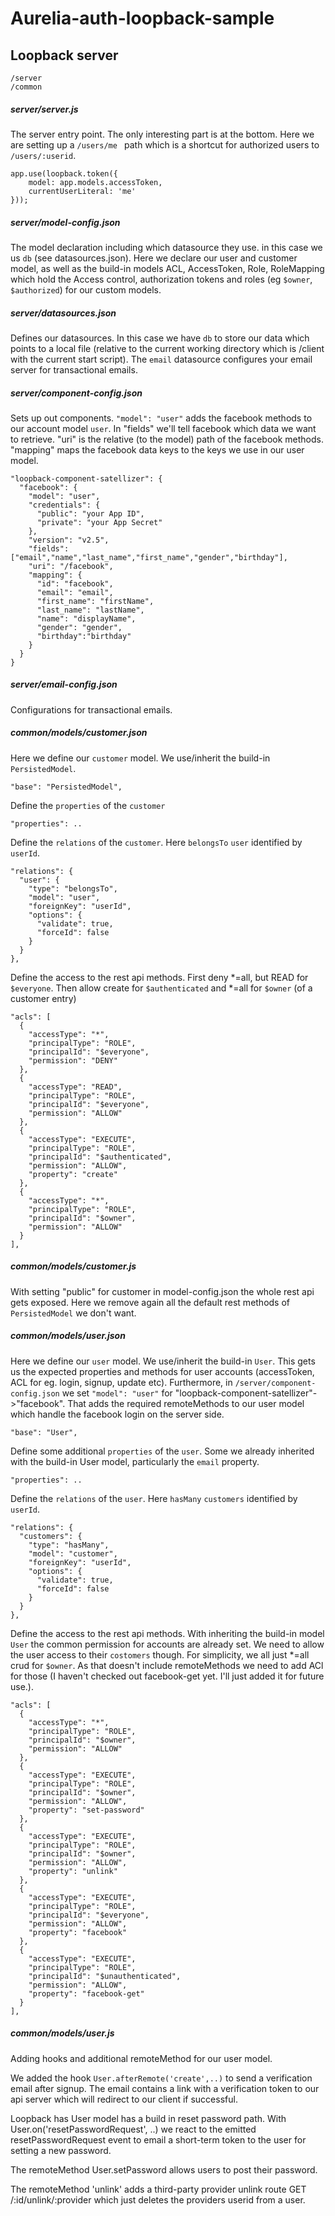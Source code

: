 # Aurelia-auth-loopback-sample

## Loopback server
```
/server
/common
```
##### server/server.js
The server entry point. The only interesting part is at the bottom. Here we are setting up a `/users/me ` path which is a shortcut for authorized users to `/users/:userid`.
```
app.use(loopback.token({
    model: app.models.accessToken,
    currentUserLiteral: 'me'
}));
```
##### server/model-config.json
The model declaration including which datasource they use. in this case we us `db` (see datasources.json). Here we declare our user and customer model, as well as the build-in models ACL, AccessToken, Role, RoleMapping which hold the Access control, authorization tokens and roles (eg `$owner`, `$authorized`) for our custom models.

##### server/datasources.json
Defines our datasources. In this case we have `db` to store our data which points to a local file (relative to the current working directory which is /client with the current start script). The `email` datasource configures your email server for transactional emails.

##### server/component-config.json
Sets up out components. `"model": "user"` adds the facebook methods to our account model `user`. In "fields" we'll tell facebook which data we want to retrieve. "uri" is the relative (to the model) path of the facebook methods. "mapping" maps the facebook data keys to the keys we use in our user model.
```
"loopback-component-satellizer": {
  "facebook": {
    "model": "user",
    "credentials": {
      "public": "your App ID",
      "private": "your App Secret"
    },
    "version": "v2.5",
    "fields": ["email","name","last_name","first_name","gender","birthday"],
    "uri": "/facebook",
    "mapping": {
      "id": "facebook",
      "email": "email",
      "first_name": "firstName",
      "last_name": "lastName",
      "name": "displayName",
      "gender": "gender",
      "birthday":"birthday"
    }
  }
}
```
##### server/email-config.json
Configurations for transactional emails.

##### common/models/customer.json
Here we define our `customer` model.
We use/inherit the build-in `PersistedModel`.
```
"base": "PersistedModel",
```
Define the `properties` of the `customer`
```
"properties": ..
```
Define the `relations` of the `customer`. Here `belongsTo` `user` identified by `userId`.
```
"relations": {
  "user": {
    "type": "belongsTo",
    "model": "user",
    "foreignKey": "userId",
    "options": {
      "validate": true,
      "forceId": false
    }
  }
},
```
Define the access to the rest api methods. First deny *=all, but READ for `$everyone`. Then allow create for `$authenticated` and *=all for `$owner` (of a customer entry)
```
"acls": [
  {
    "accessType": "*",
    "principalType": "ROLE",
    "principalId": "$everyone",
    "permission": "DENY"
  },
  {
    "accessType": "READ",
    "principalType": "ROLE",
    "principalId": "$everyone",
    "permission": "ALLOW"
  },
  {
    "accessType": "EXECUTE",
    "principalType": "ROLE",
    "principalId": "$authenticated",
    "permission": "ALLOW",
    "property": "create"
  },
  {
    "accessType": "*",
    "principalType": "ROLE",
    "principalId": "$owner",
    "permission": "ALLOW"
  }
],
```
##### common/models/customer.js
With setting "public" for customer in model-config.json the whole rest api gets exposed. Here we remove again all the default rest methods of `PersistedModel` we don't want.

##### common/models/user.json
Here we define our `user` model.
We use/inherit the build-in `User`. This gets us the expected properties and methods for user accounts (accessToken, ACL for eg. login, signup, update etc). Furthermore, in `/server/component-config.json` we set    `"model": "user"` for "loopback-component-satellizer"->"facebook". That adds the required remoteMethods to our user model which handle the facebook login on the server side.
```
"base": "User",
```
Define some additional `properties` of the `user`. Some we already inherited with the build-in User model, particularly the `email` property.
```
"properties": ..
```
Define the `relations` of the `user`. Here `hasMany` `customers` identified by `userId`.
```
"relations": {
  "customers": {
    "type": "hasMany",
    "model": "customer",
    "foreignKey": "userId",
    "options": {
      "validate": true,
      "forceId": false
    }
  }
},
```
Define the access to the rest api methods. With inheriting the build-in model `User` the common permission for accounts are already set. We need to allow the user access to their `costomers` though. For simplicity, we all just *=all crud for `$owner`. As that doesn't include remoteMethods we need to add ACl for those (I haven't checked out facebook-get yet. I'll just added it for future use.).
```
"acls": [
  {
    "accessType": "*",
    "principalType": "ROLE",
    "principalId": "$owner",
    "permission": "ALLOW"
  },
  {
    "accessType": "EXECUTE",
    "principalType": "ROLE",
    "principalId": "$owner",
    "permission": "ALLOW",
    "property": "set-password"
  },
  {
    "accessType": "EXECUTE",
    "principalType": "ROLE",
    "principalId": "$owner",
    "permission": "ALLOW",
    "property": "unlink"
  },
  {
    "accessType": "EXECUTE",
    "principalType": "ROLE",
    "principalId": "$everyone",
    "permission": "ALLOW",
    "property": "facebook"
  },
  {
    "accessType": "EXECUTE",
    "principalType": "ROLE",
    "principalId": "$unauthenticated",
    "permission": "ALLOW",
    "property": "facebook-get"
  }  
],
```
##### common/models/user.js
Adding hooks and additional remoteMethod for our user model.

We added the hook `User.afterRemote('create',..)` to send a verification email after signup. The email contains a link with a verification token to our api server which will redirect to our client if successful.

Loopback has User model has a build in reset password path. With User.on('resetPasswordRequest', ..) we react to the emitted resetPasswordRequest event to email a short-term token to the user for setting a new password.

The remoteMethod User.setPassword allows users to post their password.

The remoteMethod 'unlink' adds a third-party provider unlink route GET /:id/unlink/:provider which just deletes the providers userid from a user.
